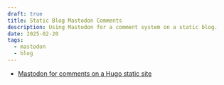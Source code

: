 ```yaml
---
draft: true
title: Static Blog Mastodon Comments
description: Using Mastodon for a comment system on a static blog.
date: 2025-02-20
tags:
  - mastodon
  - blog
---
```

* [Mastodon for comments on a Hugo static site](https://lauralisscott.com/blog/mastodon-comments-hugo-static-site/)